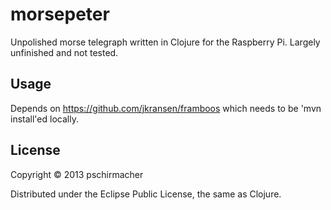 # morsepeter

Unpolished morse telegraph written in Clojure for the Raspberry Pi. Largely unfinished and not tested.

## Usage

Depends on https://github.com/jkransen/framboos which needs to be 'mvn install'ed locally.

## License

Copyright © 2013 pschirmacher

Distributed under the Eclipse Public License, the same as Clojure.
